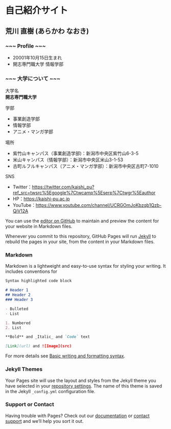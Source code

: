 # 自己紹介サイト

## **荒川 直樹  (あらかわ なおき)**
### ~~~ Profile ~~~
- 20001年10月15日生まれ
- 開志専門職大学 情報学部


### ~~~ 大学について ~~~
大学名  
**開志専門職大学**

学部
- 事業創造学部
- 情報学部
- アニメ・マンガ学部

場所
- 紫竹山キャンパス（事業創造学部)：新潟市中央区紫竹山6-3-5
- 米山キャンパス（情報学部）：新潟市中央区米山3-1-53
- 古町ルフルキャンパス（アニメ・マンガ学部）：新潟市中央区古町7-1010


SNS
- Twitter：https://twitter.com/kaishi_pu?ref_src=twsrc%5Egoogle%7Ctwcamp%5Eserp%7Ctwgr%5Eauthor
- HP：https://kaishi-pu.ac.jp
- YouTube：https://www.youtube.com/channel/UCRGOmJoKbzqb1Qzb-QiV12A



You can use the [editor on GitHub](https://github.com/Alice-Kisaragi/api-practice2/edit/main/README.md) to maintain and preview the content for your website in Markdown files.

Whenever you commit to this repository, GitHub Pages will run [Jekyll](https://jekyllrb.com/) to rebuild the pages in your site, from the content in your Markdown files.

### Markdown

Markdown is a lightweight and easy-to-use syntax for styling your writing. It includes conventions for

```markdown
Syntax highlighted code block

# Header 1
## Header 2
### Header 3

- Bulleted
- List

1. Numbered
2. List

**Bold** and _Italic_ and `Code` text

[Link](url) and ![Image](src)
```

For more details see [Basic writing and formatting syntax](https://docs.github.com/en/github/writing-on-github/getting-started-with-writing-and-formatting-on-github/basic-writing-and-formatting-syntax).

### Jekyll Themes

Your Pages site will use the layout and styles from the Jekyll theme you have selected in your [repository settings](https://github.com/Alice-Kisaragi/api-practice2/settings/pages). The name of this theme is saved in the Jekyll `_config.yml` configuration file.

### Support or Contact

Having trouble with Pages? Check out our [documentation](https://docs.github.com/categories/github-pages-basics/) or [contact support](https://support.github.com/contact) and we’ll help you sort it out.
